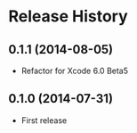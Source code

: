 Release History
===============

0.1.1 (2014-08-05)
------------------

- Refactor for Xcode 6.0 Beta5


0.1.0 (2014-07-31)
------------------

- First release
